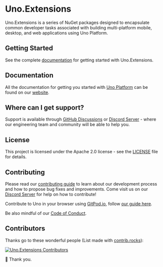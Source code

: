 ﻿# Uno.Extensions

Uno.Extensions is a series of NuGet packages designed to encapsulate common developer tasks associated with building multi-platform mobile, desktop, and web applications using Uno Platform.

## Getting Started

See the complete [documentation](xref:Uno.Extensions.Overview) for getting started with Uno.Extensions.

## Documentation

All the documentation for getting you started with [Uno Platform](https://platform.uno/) can be found on our [website](xref:Uno.Extensions.Overview).

## Where can I get support?

Support is available through [GitHub Discussions](https://github.com/unoplatform/uno/discussions) or [Discord Server](https://platform.uno/discord) - where our engineering team and community will be able to help you.

## License

This project is licensed under the Apache 2.0 license - see the [LICENSE](LICENSE) file for details.

## Contributing

Please read our [contributing guide](https://github.com/unoplatform/uno/blob/master/CONTRIBUTING.md) to learn about our development process and how to propose bug fixes and improvements.
Come visit us on our [Discord Server](https://platform.uno/discord) for help on how to contribute!

Contribute to Uno in your browser using [GitPod.io](https://gitpod.io), follow [our guide here](https://platform.uno/docs/articles/features/working-with-gitpod.html).

Be also mindful of our [Code of Conduct](CODE_OF_CONDUCT.md).

## Contributors

Thanks go to these wonderful people (List made with [contrib.rocks](https://contrib.rocks)):

[![Uno.Extensions Contributors](https://contrib.rocks/image?repo=unoplatform/uno.extensions)](https://github.com/unoplatform/uno.extensions/graphs/contributors)

💖 Thank you.
